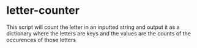 # letter-counter

This script will count the letter in an inputted string and output it as a dictionary where the letters are keys and the values are the counts of the 
occurences of those letters

